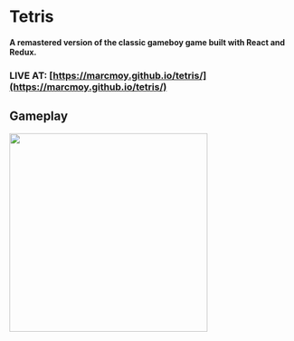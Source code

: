 # Tetris
#### A remastered version of the classic gameboy game built with React and Redux.

### LIVE AT: [https://marcmoy.github.io/tetris/](https://marcmoy.github.io/tetris/)

## Gameplay

<img src='/docs/gameplay.gif' height='350'>
